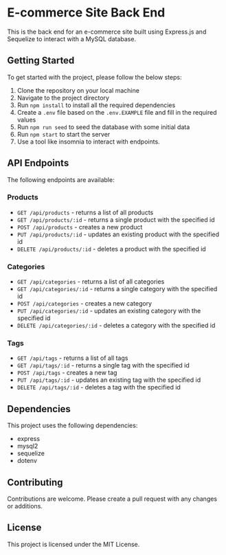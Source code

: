 # E-commerce Site Back End

This is the back end for an e-commerce site built using Express.js and Sequelize to interact with a MySQL database.

## Getting Started

To get started with the project, please follow the below steps:

1. Clone the repository on your local machine
2. Navigate to the project directory
3. Run `npm install` to install all the required dependencies
4. Create a `.env` file based on the `.env.EXAMPLE` file and fill in the required values
5. Run `npm run seed` to seed the database with some initial data
6. Run `npm start` to start the server
7. Use a tool like insomnia to interact with endpoints.

## API Endpoints

The following endpoints are available:

### Products

- `GET /api/products` - returns a list of all products
- `GET /api/products/:id` - returns a single product with the specified id
- `POST /api/products` - creates a new product
- `PUT /api/products/:id` - updates an existing product with the specified id
- `DELETE /api/products/:id` - deletes a product with the specified id

### Categories

- `GET /api/categories` - returns a list of all categories
- `GET /api/categories/:id` - returns a single category with the specified id
- `POST /api/categories` - creates a new category
- `PUT /api/categories/:id` - updates an existing category with the specified id
- `DELETE /api/categories/:id` - deletes a category with the specified id

### Tags

- `GET /api/tags` - returns a list of all tags
- `GET /api/tags/:id` - returns a single tag with the specified id
- `POST /api/tags` - creates a new tag
- `PUT /api/tags/:id` - updates an existing tag with the specified id
- `DELETE /api/tags/:id` - deletes a tag with the specified id

## Dependencies

This project uses the following dependencies:

- express
- mysql2
- sequelize
- dotenv

## Contributing

Contributions are welcome. Please create a pull request with any changes or additions.

## License

This project is licensed under the MIT License.
